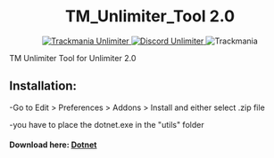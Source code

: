 <h1 align="center">
  TM_Unlimiter_Tool 2.0
</h1>

<p align="center">
<a href="https://unlimiter.net/download" target="blank">
<img src="https://img.shields.io/badge/Unlimiter-2.0-2" alt="Trackmania Unlimiter" />
</a>
<a href="https://discord.gg/uD4UAJr" target="blank">
<img src="https://img.shields.io/badge/Discord%20-official-brightgreen" alt="Discord Unlimiter"/>
</a>
<img src="https://img.shields.io/badge/Trackmania-Nation%20Forever-brightgreen" alt="Trackmania"/>

TM Unlimiter Tool for Unlimiter 2.0

## Installation:
  
-Go to Edit > Preferences > Addons > Install and either select .zip file 

-you have to place the dotnet.exe in the "utils" folder

#### Download here: [Dotnet](https://github.com/skyslide22/blendermania-assets/releases/download/Blendermania_Dotnet_v0.0.5/Blendermania_Dotnet_v0.0.5.zip)
